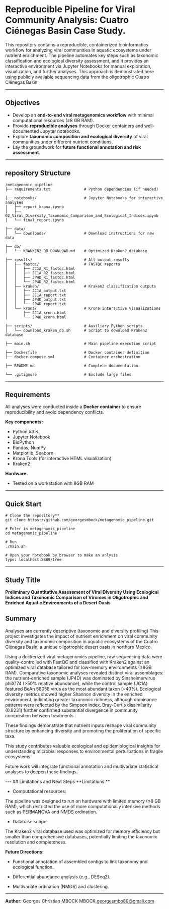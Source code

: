 # Reproducible Pipeline for Viral Community Analysis: Cuatro Ciénegas Basin Case Study.
This repository contains a reproducible, containerized bioinformatics workflow for analyzing viral communities in aquatic ecosystems under nutrient enrichment. The pipeline automates key steps such as taxonomic classification and ecological diversity assessment, and it provides an interactive environment via Jupyter Notebooks for manual exploration, visualization, and further analyses. This approach is demonstrated here using publicly available sequencing data from the oligotrophic Cuatro Ciénegas Basin.

---

## Objectives
- Develop an **end-to-end viral metagenomics workflow** with minimal computational resources (≤8 GB RAM).
- Provide **reproducible analyses** through Docker containers and well-documented Jupyter notebooks.
- Explore **taxonomic composition and ecological diversity** of viral communities under different nutrient conditions.
- Lay the groundwork for **future functional annotation and risk assessment**.

---

## repository Structure
```
/metagenomic_pipeline
├── requirements.txt               # Python dependencies (if needed)

├── notebooks/                     # Jupyter Notebooks for interactive analyses
│   ├── report_krona.ipynb
│   ├── 02_Viral_Diversity_Taxonomic_Comparison_and_Ecological_Indices.ipynb
│   └── final_report.ipynb

├── data/
│   └── downloads/                 # Download instructions for raw data

├── db/
│   └── KRANKEN2_DB_DOWNLOAD.md    # Optimized Kraken2 database

├── results/                       # All output results
│   ├── fastqc/                    # FASTQC reports
│   │   ├── JC1A_R1_fastqc.html
│   │   ├── JC1A_R2_fastqc.html
│   │   ├── JP4D_R1_fastqc.html
│   │   └── JP4D_R2_fastqc.html
│   ├── kraken/                    # Kraken2 classification outputs
│   │   ├── JC1A_output.txt
│   │   ├── JC1A_report.txt
│   │   ├── JP4D_output.txt
│   │   └── JP4D_report.txt
│   └── krona/                     # Krona interactive visualizations
│       ├── JC1A_krona.html
│       └── JP4D_krona.html

├── scripts/                       # Auxiliary Python scripts
│   └── download_kraken_db.sh      # Script to download Kraken2 database

├── main.sh                        # Main pipeline execution script

├── Dockerfile                     # Docker container definition
├── docker-compose.yml             # Container orchestration

├── README.md                      # Complete documentation

└── .gitignore                     # Exclude large files

```
---

## Requirements

All analyses were conducted inside a **Docker container** to ensure reproducibility and avoid dependency conflicts.

**Key components:**
- Python ≥3.8
- Jupyter Notebook
- BioPython
- Pandas, NumPy
- Matplotlib, Seaborn
- Krona Tools (for interactive HTML visualization)
- Kraken2

**Hardware:**
- Tested on a workstation with 8GB RAM

---
## Quick Start
```
# Clone the repository**
git clone https://github.com/georgesmbock/metagenomic_pipeline.git

# Enter in metagenomic_pipeline
cd metagenomic_pipeline

# Run
./main.sh

# Open your notebook by browser to make an anlysis
type: localhost:8889/tree
```
---
## Study Title
**Preliminary Quantitative Assessment of Viral Diversity Using Ecological Indices and Taxonomic Comparison of Viromes in Oligotrophic and Enriched Aquatic Environments of a Desert Oasis**

## Summary
<div style="text_align: justify;">
Analyses are currently descriptive (taxonomic and diversity profiling) This project investigates the impact of nutrient enrichment on viral community diversity and taxonomic composition in aquatic ecosystems of the Cuatro Ciénegas Basin, a unique oligotrophic desert oasis in northern Mexico. 

Using a dockerized viral metagenomics pipeline, raw sequencing data were quality-controlled with FastQC and classified with Kraken2 against an optimized viral database tailored for low-memory environments (≤8GB RAM). Comparative taxonomic analyses revealed distinct viral assemblages: the nutrient-enriched sample (JP4D) was dominated by Sinsheimervirus phiX174 (>50% relative abundance), while the control sample (JC1A) featured BeAn 58058 virus as the most abundant taxon (~40%). Ecological diversity metrics showed higher Shannon diversity in the enriched environment, indicating greater taxonomic richness, although dominance patterns were reflected by the Simpson index. Bray-Curtis dissimilarity (0.8231) further confirmed substantial divergence in community composition between treatments. 

These findings demonstrate that nutrient inputs reshape viral community structure by enhancing diversity and promoting the proliferation of specific taxa. 

This study contributes valuable ecological and epidemiological insights for understanding microbial responses to environmental perturbations in fragile ecosystems. 

Future work will integrate functional annotation and multivariate statistical analyses to deepen these findings.
</div>
---
## Limitations and Next Steps
**Limitations:**

- Computational resources:

The pipeline was designed to run on hardware with limited memory (≤8 GB RAM), which restricted the use of more computationally intensive methods such as PERMANOVA and NMDS ordination.

- Database scope: 

The Kraken2 viral database used was optimized for memory efficiency but smaller than comprehensive databases, potentially limiting the taxonomic resolution and completeness.

**Future Directions:**
- Functional annotation of assembled contigs to link taxonomy and ecological function.

- Differential abundance analysis (e.g., DESeq2).

- Multivariate ordination (NMDS) and clustering.

---
**Author:** Georges Christian MBOCK MBOCK,<georgesmbo89@gmail.com>
